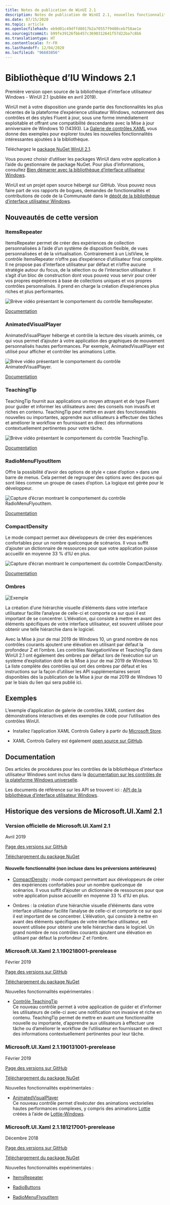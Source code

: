 ```yaml
---
title: Notes de publication de WinUI 2.1
description: Notes de publication de WinUI 2.1, nouvelles fonctionnalités et corrections de bogues incluses.
ms.date: 07/15/2020
ms.topic: article
ms.openlocfilehash: eb9d01c49dffd8017b2a70557f9408ceb758ae1e
ms.sourcegitcommit: b99fe39126fbb457c3690312641f57d22ba7c8b6
ms.translationtype: HT
ms.contentlocale: fr-FR
ms.lasthandoff: 12/04/2020
ms.locfileid: "96603856"
---
```

# <a name="windows-ui-library-21"></a>Bibliothèque d’IU Windows 2.1

Première version open source de la bibliothèque d’interface utilisateur Windows - WinUI 2.1 (publiée en avril 2019).

WinUI met à votre disposition une grande partie des fonctionnalités les plus récentes de la plateforme d’expérience utilisateur Windows, notamment des contrôles et des styles Fluent à jour, sous une forme immédiatement exploitable et offrant une compatibilité descendante avec la Mise à jour anniversaire de Windows 10 (14393). La [Galerie de contrôles XAML](/windows/uwp/design/controls-and-patterns/#xaml-controls-gallery) vous donne des exemples pour explorer toutes les nouvelles fonctionnalités intéressantes ajoutées à la bibliothèque.

Téléchargez le [package NuGet WinUI 2.1](https://www.nuget.org/packages/Microsoft.UI.Xaml/2.1.190405004).

Vous pouvez choisir d’utiliser les packages WinUI dans votre application à l’aide du gestionnaire de package NuGet. Pour plus d’informations, consultez [Bien démarrer avec la bibliothèque d’interface utilisateur Windows](/uwp/toolkits/winui/getting-started).

WinUI est un projet open source hébergé sur GitHub. Vous pouvez nous faire part de vos rapports de bogues, demandes de fonctionnalités et contributions de code de la Communauté dans le [dépôt de la bibliothèque d’interface utilisateur Windows](https://aka.ms/winui).

## <a name="whats-new-in-this-release"></a>Nouveautés de cette version

### <a name="itemsrepeater"></a>ItemsRepeater

ItemsRepeater permet de créer des expériences de collection personnalisées à l’aide d’un système de disposition flexible, de vues personnalisées et de la virtualisation.
Contrairement à un ListView, le contrôle ItemsRepeater n’offre pas d’expérience d’utilisateur final complète. Il ne propose pas d’interface utilisateur par défaut et n’offre aucune stratégie autour du focus, de la sélection ou de l’interaction utilisateur. Il s’agit d’un bloc de construction dont vous pouvez vous servir pour créer vos propres expériences à base de collections uniques et vos propres contrôles personnalisés. Il prend en charge la création d’expériences plus riches et plus performantes.

![Brève vidéo présentant le comportement du contrôle ItemsRepeater.](../images/ItemsRepeater%20-%20MSN%20News.gif)

[Documentation](/windows/uwp/design/controls-and-patterns/items-repeater)

### <a name="animatedvisualplayer"></a>AnimatedVisualPlayer

AnimatedVisualPlayer héberge et contrôle la lecture des visuels animés, ce qui vous permet d’ajouter à votre application des graphiques de mouvement personnalisés hautes performances. Par exemple, AnimatedVisualPlayer est utilisé pour afficher et contrôler les animations Lottie.

![Brève vidéo présentant le comportement du contrôle AnimatedVisualPlayer.](../images/AnimatedVisualPlayerUpdated.gif)

[Documentation](/windows/communitytoolkit/animations/lottie)

### <a name="teachingtip"></a>TeachingTip

TeachingTip fournit aux applications un moyen attrayant et de type Fluent pour guider et informer les utilisateurs avec des conseils non invasifs et riches en contenu. TeachingTip peut mettre en avant des fonctionnalités nouvelles ou importantes, apprendre aux utilisateurs à effectuer des tâches et améliorer le workflow en fournissant en direct des informations contextuellement pertinentes pour votre tâche.

![Brève vidéo présentant le comportement du contrôle TeachingTip.](../images/TeachingTipUpdated.gif)

[Documentation](/windows/uwp/design/controls-and-patterns/dialogs-and-flyouts/teaching-tip)

### <a name="radiomenuflyoutitem"></a>RadioMenuFlyoutItem

Offre la possibilité d’avoir des options de style « case d’option » dans une barre de menus. Cela permet de regrouper des options avec des puces qui sont liées comme un groupe de cases d’option. La logique est gérée pour le développeur.

![Capture d’écran montrant le comportement du contrôle RadioMenuFlyoutItem.](../images/RadioMenuFlyoutItem1.png)

[Documentation](/windows/uwp/design/controls-and-patterns/menus#create-a-menu-flyout-or-a-context-menu)

### <a name="compactdensity"></a>CompactDensity

Le mode compact permet aux développeurs de créer des expériences confortables pour un nombre quelconque de scénarios. Il vous suffit d’ajouter un dictionnaire de ressources pour que votre application puisse accueillir en moyenne 33 % d’IU en plus.

![Capture d’écran montrant le comportement du contrôle CompactDensity.](../images/CompactDensityUpdated.png)

[Documentation](/windows/uwp/design/style/spacing)

### <a name="shadows"></a>Ombres

![Exemple](../images/shadow.gif)

La création d’une hiérarchie visuelle d’éléments dans votre interface utilisateur facilite l’analyse de celle-ci et comporte ce sur quoi il est important de se concentrer. L’élévation, qui consiste à mettre en avant des éléments spécifiques de votre interface utilisateur, est souvent utilisée pour obtenir une telle hiérarchie dans le logiciel. 

Avec la Mise à jour de mai 2019 de Windows 10, un grand nombre de nos contrôles courants ajoutent une élévation en utilisant par défaut la profondeur Z et l’ombre. Les contrôles NavigationView et TeachingTip dans WinUI 2.1 ont également des ombres par défaut lors de l’exécution sur un système d’exploitation doté de la Mise à jour de mai 2019 de Windows 10. La liste complète des contrôles qui ont des ombres par défaut et les instructions sur la façon d’utiliser les API supplémentaires seront disponibles dès la publication de la Mise à jour de mai 2019 de Windows 10 par le biais du lien qui sera publié ici.

## <a name="examples"></a>Exemples

L’exemple d’application de galerie de contrôles XAML contient des démonstrations interactives et des exemples de code pour l’utilisation des contrôles WinUI.

* Installez l’application XAML Controls Gallery à partir du [Microsoft Store](
https://www.microsoft.com/p/xaml-controls-gallery/9msvh128x2zt).

* XAML Controls Gallery est également [open source sur GitHub](
https://github.com/Microsoft/Xaml-Controls-Gallery).

## <a name="documentation"></a>Documentation

Des articles de procédures pour les contrôles de la bibliothèque d’interface utilisateur Windows sont inclus dans la [documentation sur les contrôles de la plateforme Windows universelle](/windows/uwp/design/controls-and-patterns/).

Les documents de référence sur les API se trouvent ici : [API de la bibliothèque d’interface utilisateur Windows](/windows/winui/api/).

## <a name="microsoftuixaml-21-version-history"></a>Historique des versions de Microsoft.UI.Xaml 2.1

### <a name="microsoftuixaml-21-official-release"></a>Version officielle de Microsoft.UI.Xaml 2.1

Avril 2019

[Page des versions sur GitHub](https://github.com/Microsoft/microsoft-ui-xaml/releases)

[Téléchargement du package NuGet](https://www.nuget.org/packages/Microsoft.UI.Xaml/2.1.190405004)

#### <a name="new-feature-not-included-in-earlier-pre-releases"></a>Nouvelle fonctionnalité (non incluse dans les préversions antérieures)

* [CompactDensity](/windows/uwp/design/style/spacing) : mode compact permettant aux développeurs de créer des expériences confortables pour un nombre quelconque de scénarios. Il vous suffit d’ajouter un dictionnaire de ressources pour que votre application puisse accueillir en moyenne 33 % d’IU en plus.

* Ombres : la création d’une hiérarchie visuelle d’éléments dans votre interface utilisateur facilite l’analyse de celle-ci et comporte ce sur quoi il est important de se concentrer. L’élévation, qui consiste à mettre en avant des éléments spécifiques de votre interface utilisateur, est souvent utilisée pour obtenir une telle hiérarchie dans le logiciel. Un grand nombre de nos contrôles courants ajoutent une élévation en utilisant par défaut la profondeur Z et l’ombre.  

### <a name="microsoftuixaml-21190218001-prerelease"></a>Microsoft.UI.Xaml 2.1.190218001-prerelease

Février 2019

[Page des versions sur GitHub](https://github.com/Microsoft/microsoft-ui-xaml/releases/tag/v2.1.190219001-prerelease)

[Téléchargement du package NuGet](https://www.nuget.org/packages/Microsoft.UI.Xaml/2.1.190218001-prerelease)

Nouvelles fonctionnalités expérimentales :

* [Contrôle TeachingTip](https://github.com/Microsoft/microsoft-ui-xaml/issues/21)  
  Ce nouveau contrôle permet à votre application de guider et d’informer les utilisateurs de celle-ci avec une notification non invasive et riche en contenu. TeachingTip permet de mettre en avant une fonctionnalité nouvelle ou importante, d’apprendre aux utilisateurs à effectuer une tâche ou d’améliorer le workflow de l’utilisateur en fournissant en direct des informations contextuellement pertinentes pour leur tâche.

### <a name="microsoftuixaml-21190131001-prerelease"></a>Microsoft.UI.Xaml 2.1.190131001-prerelease

Février 2019

[Page des versions sur GitHub](https://github.com/Microsoft/microsoft-ui-xaml/releases/tag/v2.1.190131001-prerelease)

[Téléchargement du package NuGet](https://www.nuget.org/packages/Microsoft.UI.Xaml/2.1.190131001-prerelease)

Nouvelles fonctionnalités expérimentales :

* [AnimatedVisualPlayer](/uwp/api/microsoft.ui.xaml.controls.animatedvisualplayer)  
  Ce nouveau contrôle permet d’exécuter des animations vectorielles hautes performances complexes, y compris des animations [Lottie](https://github.com/airbnb/lottie) créées à l’aide de [Lottie-Windows](/windows/communitytoolkit/animations/lottie).

### <a name="microsoftuixaml-21181217001-prerelease"></a>Microsoft.UI.Xaml 2.1.181217001-prerelease

Décembre 2018

[Page des versions sur GitHub](https://github.com/Microsoft/microsoft-ui-xaml/releases/tag/v2.1.181217001-prerelease)

[Téléchargement du package NuGet](https://www.nuget.org/packages/Microsoft.UI.Xaml/2.1.181217001-prerelease)

Nouvelles fonctionnalités expérimentales :

* [ItemsRepeater](/uwp/api/microsoft.ui.xaml.controls.itemsrepeater)

* [RadioButtons](/uwp/api/microsoft.ui.xaml.controls.radiobuttons)

* [RadioMenuFlyoutItem](/uwp/api/microsoft.ui.xaml.controls.radiomenuflyoutitem)